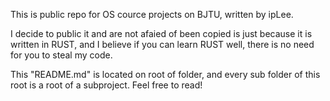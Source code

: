 This is public repo for OS cource projects on BJTU, written by ipLee.

I decide to public it and are not afaied of been copied is just because it is written in RUST, and I believe if you can learn RUST well, there is no need for you to steal my code.

This "README.md" is located on root of folder, and every sub folder of this root is a root of a subproject. Feel free to read!

